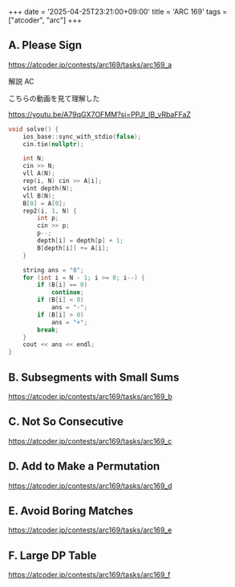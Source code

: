 +++
date = '2025-04-25T23:21:00+09:00'
title = 'ARC 169'
tags = ["atcoder", "arc"]
+++

## A. Please Sign

<https://atcoder.jp/contests/arc169/tasks/arc169_a>

解説 AC

こちらの動画を見て理解した

<https://youtu.be/A79qGX7OFMM?si=PPJI_IB_vRbaFFaZ>

```cpp
void solve() {
    ios_base::sync_with_stdio(false);
    cin.tie(nullptr);

    int N;
    cin >> N;
    vll A(N);
    rep(i, N) cin >> A[i];
    vint depth(N);
    vll B(N);
    B[0] = A[0];
    rep2(i, 1, N) {
        int p;
        cin >> p;
        p--;
        depth[i] = depth[p] + 1;
        B[depth[i]] += A[i];
    }

    string ans = "0";
    for (int i = N - 1; i >= 0; i--) {
        if (B[i] == 0)
            continue;
        if (B[i] < 0)
            ans = "-";
        if (B[i] > 0)
            ans = "+";
        break;
    }
    cout << ans << endl;
}
```

## B. Subsegments with Small Sums

<https://atcoder.jp/contests/arc169/tasks/arc169_b>

## C. Not So Consecutive

<https://atcoder.jp/contests/arc169/tasks/arc169_c>

## D. Add to Make a Permutation

<https://atcoder.jp/contests/arc169/tasks/arc169_d>

## E. Avoid Boring Matches

<https://atcoder.jp/contests/arc169/tasks/arc169_e>

## F. Large DP Table

<https://atcoder.jp/contests/arc169/tasks/arc169_f>
